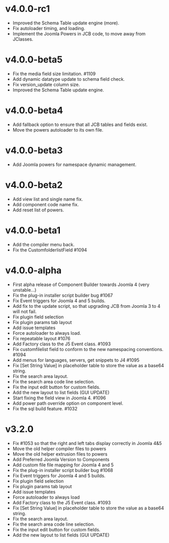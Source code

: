 # v4.0.0-rc1

- Improved the Schema Table update engine (more).
- Fix autoloader timing, and loading.
- Implement the Joomla Powers in JCB code, to move away from JClasses.

# v4.0.0-beta5

- Fix the media field size limitation. #1109
- Add dynamic datatype update to schema field check.
- Fix version_update column size.
- Improved the Schema Table update engine.

# v4.0.0-beta4

- Add fallback option to ensure that all JCB tables and fields exist.
- Move the powers autoloader to its own file.

# v4.0.0-beta3

- Add Joomla powers for namespace dynamic management.

# v4.0.0-beta2

- Add view list and single name fix.
- Add component code name fix.
- Add reset list of powers.

# v4.0.0-beta1

- Add the compiler menu back.
- Fix the CustomfolderlistField #1094

# v4.0.0-alpha

- First alpha release of Component Builder towards Joomla 4 (very unstable...)
- Fix the plug-in installer script builder bug #1067
- Fix Event triggers for Joomla 4 and 5 builds.
- Add fix to the update script, so that upgrading JCB from Joomla 3 to 4 will not fail.
- Fix plugin field selection
- Fix plugin params tab layout
- Add issue templates
- Force autoloader to always load. 
- Fix repeatable layout #1076
- Add Factory class to the J5 Event class. #1093
- Fix customfilelist field to conform to the new namespacing conventions. #1094
- Add menus for languages, servers, get snippets to J4 #1095
- Fix [Set String Value] in placeholder table to store the value as a base64 string.
- Fix the search area layout.
- Fix the search area code line selection.
- Fix the input edit button for custom fields.
- Add the new layout to list fields (GUI UPDATE)
- Start fixing the field view in Joomla 4. #1096
- Add power path override option on component level.
- Fix the sql build feature. #1032

# v3.2.0

- Fix #1053 so that the right and left tabs display correctly in Joomla 4&5
- Move the old helper compiler files to powers
- Move the old helper extrusion files to powers
- Add Preferred Joomla Version to Components
- Add custom file file mapping for Joomla 4 and 5
- Fix the plug-in installer script builder bug #1068
- Fix Event triggers for Joomla 4 and 5 builds.
- Fix plugin field selection
- Fix plugin params tab layout
- Add issue templates
- Force autoloader to always load
- Add Factory class to the J5 Event class. #1093
- Fix [Set String Value] in placeholder table to store the value as a base64 string.
- Fix the search area layout.
- Fix the search area code line selection.
- Fix the input edit button for custom fields.
- Add the new layout to list fields (GUI UPDATE)
